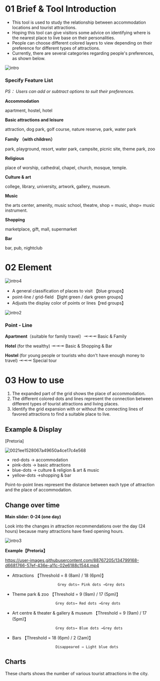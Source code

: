 # 01 Brief & Tool Introduction

- This tool is used to study the relationship between accommodation locations and tourist attractions.
- Hoping this tool can give visitors some advice on identifying where is the nearest place to live base on their personalities.
- People can choose different colored layers to view depending on their preference for different types of attractions.
- Currently, there are several categories regarding people's preferences, as shown below.

![intro](https://user-images.githubusercontent.com/88767205/134797778-cf8dd153-a961-4220-9683-ab0a8f937e48.jpg)


### Specify Feature List

*PS： Users can add or subtract options to suit their preferences.*

**Accommodation**

apartment, hostel, hotel

**Basic attractions and leisure**

attraction, dog park, golf course, nature reserve, park, water park

**Family （with children）**

park, playground, resort, water park, campsite, picnic site, theme park, zoo

**Religious**

place of worship, cathedral, chapel, church, mosque, temple.

**Culture & art**

college, library, university, artwork, gallery, museum.

**Music**

the arts center, amenity, music school, theatre, shop = music, shop= music instrument.

**Shopping**

marketplace, gift, mall, supermarket

**Bar**

bar, pub, nightclub

# 02 Element

![intro4](https://user-images.githubusercontent.com/88767205/134797787-16cc7e2e-d137-41b8-a6d6-0eae20044dde.jpg)


- A general classification of places to visit 【blue groups】
- point-line / grid-field 【light green / dark green groups】
- Adjusts the display color of points or lines【red groups】

![intro2](https://user-images.githubusercontent.com/88767205/134797797-254f7d9d-a7db-4444-a4db-d58ff37b6a0d.jpg)


### Point - Line

**Apartment**（suitable for family travel）⇥⇥⇥ Basic & Family 

**Hotel** (for the wealthy) ⇥⇥⇥ Basic & Shopping & Bar

**Hostel** (for young people or tourists who don't have enough money to travel) ⇥⇥⇥ Special tour

# 03 How to use

1. The expanded part of the grid shows the place of accommodation.
2. The different colored dots and lines represent the connection between different types of tourist attractions and living places.
3. Identify the grid expansion with or without the connecting lines of favored attractions to find a suitable place to live.

## Example & Display

[Pretoria]

![0021ee1528067a49650a4ce17c4e568](https://user-images.githubusercontent.com/88767205/134798916-2e700217-eb8e-4e94-9892-283d114c8021.png)



- red-dots → accommodation
- pink-dots → basic attractions
- blue-dots → culture & religion & art & music
- yellow-dots →shopping & bar

Point-to-point lines represent the distance between each type of attraction and the place of accommodation.

## Change over time

**Main slider: 0-24 (one day)**

Look into the changes in attraction recommendations over the day (24 hours) because many attractions have fixed opening hours.


![intro3](https://user-images.githubusercontent.com/88767205/134798942-adc269af-7b92-4f00-be76-438ab3e57930.jpg)

**Example【Pretoria】**



https://user-images.githubusercontent.com/88767205/134799168-d6681766-57ef-436e-a11c-02e6188c1544.mp4



- Attractions 【Threshold = 8 (8am) / 18 (6pm)】

                           Grey dots→ Pink dots →Grey dots

- Theme park & zoo 【Threshold = 9 (9am) / 17 (5pm)】

                          Grey dots→ Red dots →Grey dots

- Art centre & theater & gallery & museum 【Threshold = 9 (9am) / 17 (5pm)】

                          Grey dots→ Blue dots →Grey dots

- Bars 【Threshold =  18 (6pm) / 2 (2am)】

                          Disappeared → Light blue dots

## Charts

These charts shows the number of various tourist attractions in the city.




